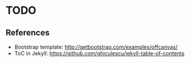 # TODO

## References
- Bootstrap template: http://getbootstrap.com/examples/offcanvas/
- ToC in Jekyll: https://github.com/ghiculescu/jekyll-table-of-contents